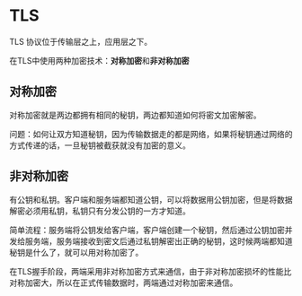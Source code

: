 # TLS
TLS 协议位于传输层之上，应用层之下。

在TLS中使用两种加密技术：**对称加密**和**非对称加密**

## 对称加密
对称加密就是两边都拥有相同的秘钥，两边都知道如何将密文加密解密。

问题：如何让双方知道秘钥，因为传输数据走的都是网络，如果将秘钥通过网络的方式传递的话，一旦秘钥被截获就没有加密的意义。

## 非对称加密

有公钥和私钥。客户端和服务端都知道公钥，可以将数据用公钥加密，但是将数据解密必须用私钥，私钥只有分发公钥的一方才知道。

简单流程：服务端将公钥发给客户端，客户端创建一个秘钥，然后通过公钥加密并发给服务端，服务端接收到密文后通过私钥解密出正确的秘钥，这时候两端都知道秘钥是什么了，就可以用对称加密了。

在TLS握手阶段，两端采用非对称加密方式来通信，由于非对称加密损坏的性能比对称加密大，所以在正式传输数据时，两端通过对称加密来通信。
